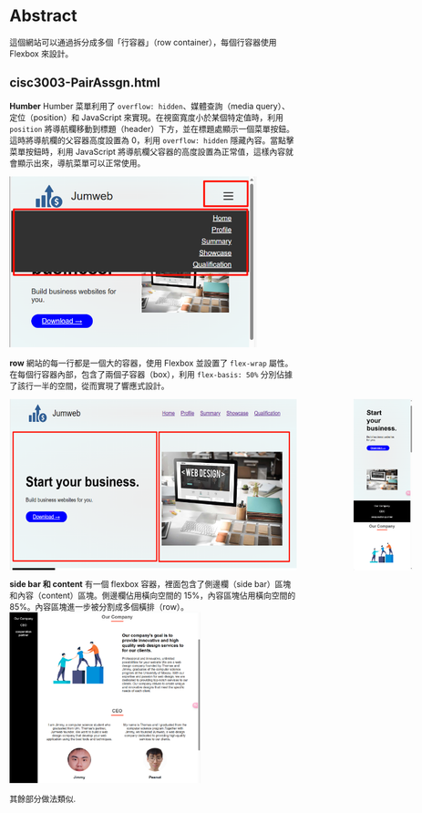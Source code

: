 # Abstract
這個網站可以通過拆分成多個「行容器」（row container），每個行容器使用 Flexbox 來設計。

## cisc3003-PairAssgn.html

**Humber** Humber 菜單利用了 `overflow: hidden`、媒體查詢（media query）、定位（position）和 JavaScript 來實現。在視窗寬度小於某個特定值時，利用 `position` 將導航欄移動到標題（header）下方，並在標題處顯示一個菜單按鈕。這時將導航欄的父容器高度設置為 0，利用 `overflow: hidden` 隱藏內容。當點擊菜單按鈕時，利用 JavaScript 將導航欄父容器的高度設置為正常值，這樣內容就會顯示出來，導航菜單可以正常使用。

<img src="show%20case/humber.png" alt="圖片描述" height =300 >


**row** 網站的每一行都是一個大的容器，使用 Flexbox 並設置了 `flex-wrap` 屬性。在每個行容器內部，包含了兩個子容器（box），利用 `flex-basis: 50%` 分別佔據了該行一半的空間，從而實現了響應式設計。
<p></p>


<div style="display: flex; gap: 100px;">

<img src="show%20case/row.png" alt="圖片描述" height =300 >
<img src="show%20case/warp.png" alt="圖片描述" height =300 >

</div>

<p></p>

**side bar 和 content** 有一個 flexbox 容器，裡面包含了側邊欄（side bar）區塊和內容（content）區塊。側邊欄佔用橫向空間的 15%，內容區塊佔用橫向空間的 85%。內容區塊進一步被分割成多個橫排（row）。
<img src="show%20case/content.png" alt="圖片描述" height =300 >

其餘部分做法類似.